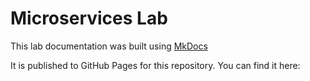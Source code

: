# Microservices Lab

This lab documentation was built using [MkDocs](https://www.mkdocs.org)

It is published to GitHub Pages for this repository.  You can find it here:
[]()